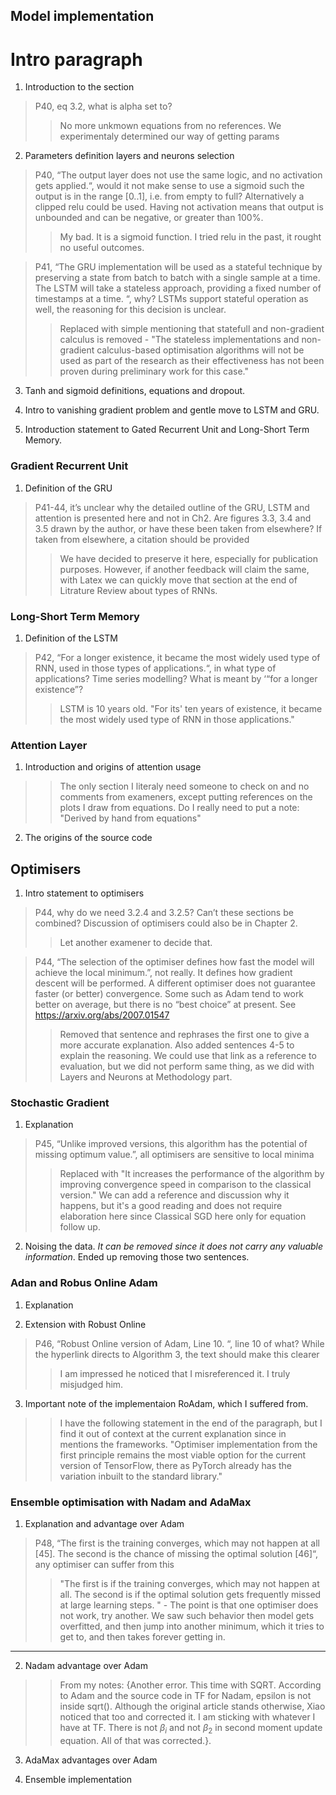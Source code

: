 ## Model implementation
# Intro paragraph
1) Introduction to the section
> P40, eq 3.2, what is alpha set to?
> > No more unkmown equations from no references. We experimentaly determined our way of getting params

2) Parameters definition layers and neurons selection
> P40, “The output layer does not use the same logic, and no activation gets applied.“, would it not make sense to use a sigmoid such the output is in the range [0..1], i.e. from empty to full? Alternatively a clipped relu could be used. Having not activation means that output is unbounded and can be negative, or greater than 100%.
> > My bad. It is a sigmoid function. I tried relu in the past, it rought no useful outcomes.

> P41, “The GRU implementation will be used as a stateful technique by preserving a state from batch to batch with a single sample at a time. The LSTM will take a stateless approach, providing a fixed number of timestamps at a time. “, why? LSTMs support stateful operation as well, the reasoning for this decision is unclear.
> > Replaced with simple mentioning that statefull and non-gradient calculus is removed - "The stateless implementations and non-gradient calculus-based optimisation algorithms will not be used as part of the research as their effectiveness has not been proven during preliminary work for this case."

3) Tanh and sigmoid definitions, equations and dropout.

4) Intro to vanishing gradient problem and gentle move to LSTM and GRU.

5) Introduction statement to Gated Recurrent Unit and Long-Short Term Memory.

### Gradient Recurrent Unit
1) Definition of the GRU

> P41-44, it’s unclear why the detailed outline of the GRU, LSTM and attention is presented here and not in Ch2. Are figures 3.3, 3.4 and 3.5 drawn by the author, or have these been taken from elsewhere? If taken from elsewhere, a citation should be provided
> > We have decided to preserve it here, especially for publication purposes. However, if another feedback will claim the same, with Latex we can quickly move that section at the end of Litrature Review about types of RNNs.

### Long-Short Term Memory
1) Definition of the LSTM

> P42, “For a longer existence, it became the most widely used type of RNN, used in those types of applications.“, in what type of applications? Time series modelling? What is meant by ‘“for a longer existence”?
> > LSTM is 10 years old. "For its' ten years of existence, it became the most widely used type of RNN in those applications."

### Attention Layer
1) Introduction and origins of attention usage
> > The only section I literaly need someone to check on and no comments from exameners, except putting references on the plots I draw from equations. Do I really need to put a note: "Derived by hand from equations"

2) The origins of the source code

## Optimisers
1) Intro statement to optimisers
> P44, why do we need 3.2.4 and 3.2.5? Can’t these sections be combined? Discussion of optimisers could also be in Chapter 2.
> > Let another examener to decide that.

> P44, “The selection of the optimiser defines how fast the model will achieve the local minimum.”, not really. It defines how gradient descent will be performed. A different optimiser does not guarantee faster (or better) convergence. Some such as Adam tend to work better on average, but there is no “best choice” at present. See https://arxiv.org/abs/2007.01547
> > Removed that sentence and rephrases the first one to give a more accurate explanation. Also added sentences 4-5 to explain the reasoning. We could use that link as a reference to evaluation, but we did not perform same thing, as we did with Layers and Neurons at Methodology part.

### Stochastic Gradient
1) Explanation
> P45, “Unlike improved versions, this algorithm has the potential of missing optimum value.”, all optimisers are sensitive to local minima
> > Replaced with "It increases the performance of the algorithm by improving convergence speed in comparison to the classical version." We can add a reference and discussion why it happens, but it's a good reading and does not require elaboration here since Classical SGD here only for equation follow up.

2) Noising the data. *It can be removed since it does not carry any valuable information*. Ended up removing those two sentences.

### Adan and Robus Online Adam
1) Explanation

2) Extension with Robust Online
> P46, “Robust Online version of Adam, Line 10. “, line 10 of what? While the hyperlink directs to Algorithm 3, the text should make this clearer
> > I am impressed he noticed that I misreferenced it. I truly misjudged him.

3) Important note of the implementaion RoAdam, which I suffered from.
> > I have the following statement in the end of the paragraph, but I find it out of context at the current explanation since in mentions the frameworks. "Optimiser implementation from the first principle remains the most viable option for the current version of TensorFlow, there as PyTorch already has the variation inbuilt to the standard library."


### Ensemble optimisation with Nadam and AdaMax
1) Explanation and advantage over Adam
> P48, “The first is the training converges, which may not happen at all [45]. The second is the chance of missing the optimal solution [46]“, any optimiser can suffer from this
> > "The first is if the training converges, which may not happen at all.
The second is if the optimal solution gets frequently missed at large learning steps.
" - The point is that one optimiser does not work, try another. We saw such behavior then model gets overfitted, and then jump into another minimum, which it tries to get to, and then takes forever getting in.
****
2) Nadam advantage over Adam
> > From my notes: {Another error. This time with SQRT. According to Adam and the source code in TF for Nadam, epsilon is not inside sqrt(). Although the original article stands otherwise, Xiao noticed that too and corrected it. I am sticking with whatever I have at TF. There is not $\beta_i$ and not $\beta_2$ in second moment update equation. All of that was corrected.}.

3) AdaMax advantages over Adam

4) Ensemble implementation